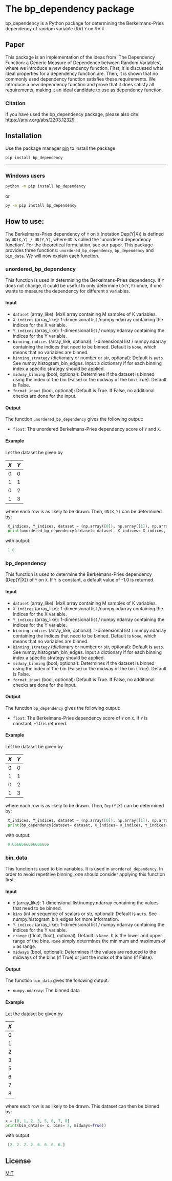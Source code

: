 # The bp_dependency package

bp_dependency is a Python package for determining the Berkelmans-Pries dependency of random variable (RV) `Y` on RV `X`.

## Paper

This package is an implementation of the ideas from 'The Dependency Function: a Generic Measure of Dependence between Random Variables', where we introduce a new dependency function. First, it is discussed what ideal properties for a dependency function are. Then, it is shown that no commonly used dependency function satisfies these requirements. We introduce a new dependency function and prove that it does satisfy all requirements, making it an ideal candidate to use as dependency function.

### Citation

If you have used the bp_dependency package, please also cite: https://arxiv.org/abs/2203.12329

## Installation

Use the package manager [pip](https://pip.pypa.io/en/stable/) to install the package

```bash
pip install bp_dependency
```

---

### Windows users

```bash
python -m pip install bp_dependency
```

<!-- ```bash
python -m pip install bp_dependency
``` -->

or

```bash
py -m pip install bp_dependency
```

<!-- ```bash
py -m pip install bp_dependency
``` -->

## How to use:

The Berkelmans-Pries dependency of `Y` on `X` (notation Dep(Y|X)) is defined by `UD(X,Y) / UD(Y,Y)`, where `UD` is called the 'unordered dependency function'. For the theoretical formulation, see our paper. This package provides three functions: `unordered_bp_dependency`, `bp_dependency` and `bin_data`. We will now explain each function.

### unordered_bp_dependency

This function is used in determining the Berkelmans-Pries dependency. If `Y` does not change, it could be useful to only determine `UD(Y,Y)` once, if one wants to measure the dependency for different `X` variables.

#### Input

* `dataset` (array_like): MxK array containing M samples of K variables.
* `X_indices` (array_like): 1-dimensional list /numpy.ndarray containing the indices for the X variable.
* `Y_indices` (array_like): 1-dimensional list / numpy.ndarray containing the indices for the Y variable.
* `binning_indices` (array_like, optional): 1-dimensional list / numpy.ndarray containing the indices that need to be binned. Default is `None`, which means that no variables are binned.
* `binning_strategy` (dictionary or number or str, optional): Default is `auto`. See numpy.histogram_bin_edges. Input a dictionary if for each binning index a specific strategy should be applied.
* `midway_binning` (bool, optional): Determines if the dataset is binned using the index of the bin (False) or the midway of the bin (True). Default is False.
* `format_input` (bool, optional): Default is True. If False, no additional checks are done for the input.

#### Output

The function `unordered_bp_dependency` gives the following output:

* `float`: The unordered Berkelmans-Pries dependency score of `Y` and `X`.

#### Example

Let the dataset be given by

| $X$ | $Y$ |
| :---: | :---: |
|   0   |   0   |
|   1   |   1   |
|   0   |   2   |
|   1   |   3   |

where each row is as likely to be drawn. Then, `UD(X,Y)` can be determined by:

```python
 X_indices, Y_indices, dataset = (np.array([0]), np.array([1]), np.array([[0,0], [1,1], [0,2],[1,3]]))
 print(unordered_bp_dependency(dataset= dataset, X_indices= X_indices, Y_indices= Y_indices))
```

with output:

```python
 1.0
```

### bp_dependency

This function is used to determine the Berkelmans-Pries dependency (Dep(Y|X)) of `Y` on `X`. If `Y` is constant, a default value of -1.0 is returned.

#### Input

* `dataset` (array_like): MxK array containing M samples of K variables.
* `X_indices` (array_like): 1-dimensional list /numpy.ndarray containing the indices for the X variable.
* `Y_indices` (array_like): 1-dimensional list / numpy.ndarray containing the indices for the Y variable.
* `binning_indices` (array_like, optional): 1-dimensional list / numpy.ndarray containing the indices that need to be binned. Default is `None`, which means that no variables are binned.
* `binning_strategy` (dictionary or number or str, optional): Default is `auto`. See numpy.histogram_bin_edges. Input a dictionary if for each binning index a specific strategy should be applied.
* `midway_binning` (bool, optional): Determines if the dataset is binned using the index of the bin (False) or the midway of the bin (True). Default is False.
* `format_input` (bool, optional): Default is True. If False, no additional checks are done for the input.

#### Output

The function `bp_dependency` gives the following output:

* `float`: The Berkelmans-Pries dependency score of `Y` on `X`. If `Y` is constant, -1.0 is returned.

#### Example

Let the dataset be given by

| $X$ | $Y$ |
| :---: | :---: |
|   0   |   0   |
|   1   |   1   |
|   0   |   2   |
|   1   |   3   |

where each row is as likely to be drawn. Then, `Dep(Y|X)` can be determined by:

```python
 X_indices, Y_indices, dataset = (np.array([0]), np.array([1]), np.array([[0,0], [1,1], [0,2],[1,3]]))
 print(bp_dependency(dataset= dataset, X_indices= X_indices, Y_indices= Y_indices))
```

with output:

```python
 0.6666666666666666
```

### bin_data

This function is used to bin variables. It is used in `unordered_dependency`. In order to avoid repetitive binning, one should consider applying this function first.

#### Input

* `x` (array_like): 1-dimensional list/numpy.ndarray containing the values that need to be binned.
* `bins` (int or sequence of scalars or str, optional): Default is `auto`. See numpy.histogram_bin_edges for more information.
* `Y_indices` (array_like): 1-dimensional list / numpy.ndarray containing the indices for the Y variable.
* `rrange` ((float, float), optional): Default is `None`. It is the lower and upper range of the bins. `None` simply determines the minimum and maximum of `x` as range.
* `midways` (bool, optional): Determines if the values are reduced to the midways of the bins (if True) or just the index of the bins (if False).

#### Output

The function `bin_data` gives the following output:

* `numpy.ndarray`: The binned data

#### Example

Let the dataset be given by

| $X$ |
| :---: |
|   0   |
|   1   |
|   2   |
|   3   |
|   5   |
|   6   |
|   7   |
|   8   |

where each row is as likely to be drawn. This dataset can then be binned by:

```python
x = [0, 1, 2, 3, 5, 6, 7, 8]
print(bin_data(x= x, bins= 2, midways=True))
```

 with output

```python
 [2. 2. 2. 2. 6. 6. 6. 6.]
```

<!--- een concreet voorbeeld geven waarbij alledrie de functies gebruikt worden --->

## License

[MIT](https://choosealicense.com/licenses/mit/)
